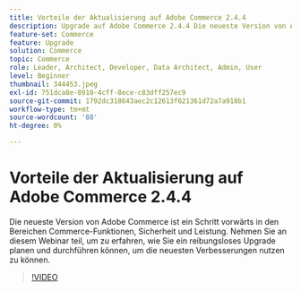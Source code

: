 ```yaml
---
title: Vorteile der Aktualisierung auf Adobe Commerce 2.4.4
description: Upgrade auf Adobe Commerce 2.4.4 Die neueste Version von Adobe Commerce stellt einen Schritt nach vorn hinsichtlich Commerce-Funktionen, Sicherheit und Leistung dar. Nehmen Sie an diesem Webinar teil, um zu erfahren, wie Sie ein reibungsloses Upgrade planen und durchführen können, um die neuesten Verbesserungen nutzen zu können.
feature-set: Commerce
feature: Upgrade
solution: Commerce
topic: Commerce
role: Leader, Architect, Developer, Data Architect, Admin, User
level: Beginner
thumbnail: 344453.jpeg
exl-id: 751dca8e-8910-4cff-8ece-c83dff257ec9
source-git-commit: 1792dc318643aec2c12613f621361d72a7a918b1
workflow-type: tm+mt
source-wordcount: '88'
ht-degree: 0%

---
```


# Vorteile der Aktualisierung auf Adobe Commerce 2.4.4

Die neueste Version von Adobe Commerce ist ein Schritt vorwärts in den Bereichen Commerce-Funktionen, Sicherheit und Leistung. Nehmen Sie an diesem Webinar teil, um zu erfahren, wie Sie ein reibungsloses Upgrade planen und durchführen können, um die neuesten Verbesserungen nutzen zu können.

>[!VIDEO](https://video.tv.adobe.com/v/344453/?quality=12&learn=on)

